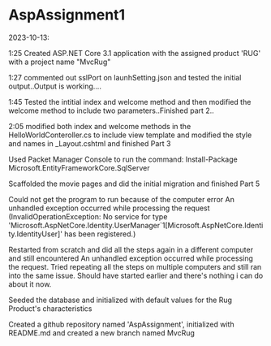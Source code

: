 # AspAssignment1
2023-10-13:

1:25 Created ASP.NET Core 3.1 application with the assigned product 'RUG' with a project name "MvcRug"

1:27 commented out sslPort on launhSetting.json and tested the initial output..Output is working....

1:45 Tested the intitial index and welcome method and then modified the welcome method to include two parameters..Finished part 2..

2:05 modified both index and welcome methods in the HelloWorldConteroller.cs to include view template and modified the style and names in _Layout.cshtml and finished Part 3

Used Packet Manager Console to run the command: Install-Package Microsoft.EntityFrameworkCore.SqlServer

Scaffolded the movie pages and did the initial migration and finished Part 5

Could not get the program to run because of the computer error An unhandled exception occurred while processing the request (InvalidOperationException: No service for type 'Microsoft.AspNetCore.Identity.UserManager`1[Microsoft.AspNetCore.Identity.IdentityUser]' has been registered.)

Restarted from scratch and did all the steps again in a different computer and still encountered An unhandled exception occurred while processing the request. Tried repeating all the steps on multiple computers and still ran into the same issue. Should have started earlier and there's nothing i can do about it now. 

Seeded the database and initialized with default values for the Rug Product's characteristics

Created a github repository named 'AspAssignment', initialized with README.md and created a new branch named MvcRug




